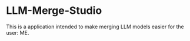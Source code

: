 # LLM-Merge-Studio
This is a application intended to make merging LLM models easier for the user: ME.
